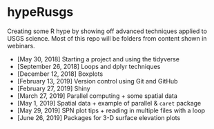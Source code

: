 # hypeRusgs
Creating some R hype by showing off advanced techniques applied to USGS science. Most of this repo will be folders from content shown in webinars.

* [May 30, 2018] Starting a project and using the tidyverse
* [September 26, 2018] Loops and dplyr techniques
* [December 12, 2018] Boxplots
* [February 13, 2019] Version control using Git and GitHub
* [February 27, 2019] Shiny
* [March 27, 2019] Parallel computing + some spatial data
* [May 1, 2019] Spatial data + example of parallel & `caret` package
* [May 29, 2019] SPN plot tips + reading in multiple files with a loop
* [June 26, 2019] Packages for 3-D surface elevation plots
